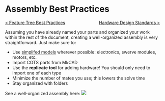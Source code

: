 <style>
.right{
    float:right;
}

.left{
    float:left;
}
</style>

# Assembly Best Practices

<span class="left">[< Feature Tree Best Practices](../pages/feature-tree-setup.md)</span> <span class="right">[Hardware Design Standards >](../pages/hardware-design-standards.md)</span>
<br>

Assuming you have already named your parts and organized your work within the rest of the document, creating a well-organized assembly is very straightforward. Just make sure to:

- Use [simplifed models](https://www.frcdesign.org/simplified/) wherever possible: electronics, swerve modules, motors, etc.
- Import COTS parts from MkCAD
- Use the **replicate tool** for adding hardware! You should only need to import one of each type
- Minimize the number of mates you use; this lowers the solve time
- Stay organized with folders

See a well-organized assembly here:
![](/img/design-standards/assembly.png)